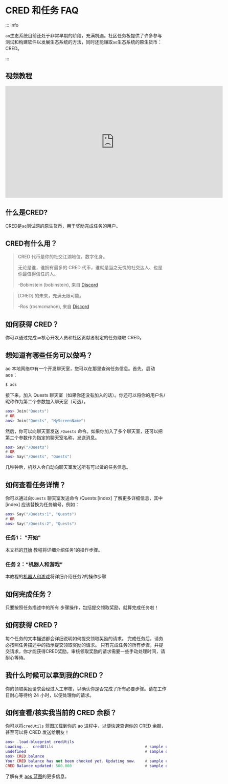 
# CRED 和任务 FAQ

::: info

`ao`生态系统目前还处于非常早期的阶段，充满机遇。社区任务板提供了许多参与测试和构建软件以发展生态系统的方法，同时还能赚取`ao`生态系统的原生货币：CRED。

:::

## 视频教程

<iframe width="680" height="350" src="https://www.youtube.com/embed/QA3OmkLcdRs?si=CLAZrIUhJ0aEGYxM" title="YouTube video player" frameborder="0" allow="accelerometer; autoplay; clipboard-write; encrypted-media; gyroscope; picture-in-picture; web-share" allowfullscreen></iframe>

## 什么是CRED?

CRED是`ao`测试网的原生货币，用于奖励完成任务的用户。

## CRED有什么用？

> CRED 代币是你的社交江湖地位，数字化身。
>
> 无论是谁，谁拥有最多的 CRED 代币，谁就是当之无愧的社交达人、也是你最值得信任的人。
>
> -Bobinstein (bobinstein), 来自 [Discord](https://discord.com/channels/1210396395643863101/1210606156582752436/1215723479672815647)

> [CRED] 的未来，充满无限可能。
>
> -Ros (rosmcmahon), 来自 [Discord](https://discord.com/channels/1210396395643863101/1210606156582752436/1217101371472478318)

## 如何获得 CRED？

你可以通过完成`ao`核心开发人员和社区贡献者制定的任务赚取 CRED。

## 想知道有哪些任务可以做吗？

ao 本地网络中有一个开发聊天室，您可以在那里查询任务信息。首先，启动 aos：

```sh
$ aos
```

接下来，加入 Quests 聊天室（如果你还没有加入的话）。你还可以将你的用户名/昵称作为第二个参数加入聊天室（可选）。

```lua
aos> Join("Quests")
# OR
aos> Join("Quests", "MyScreenName")
```

然后，你可以向聊天室发送 `/Quests` 命令。如果你加入了多个聊天室，还可以把第二个参数作为指定的聊天室名称，发送消息。

```lua
aos> Say("/Quests")
# OR
aos> Say("/Quests", "Quests")
```

几秒钟后，机器人会自动向聊天室发送所有可以做的任务信息。

## 如何查看任务详情？

你可以通过向`Quests` 聊天室发送命令 /Quests:[index] 了解更多详细信息，其中 [index] 应该替换为任务编号，例如：

```lua
aos> Say("/Quests:1", "Quests")
# OR
aos> Say("/Quests:2", "Quests")
```

### 任务1： "开始"

本文档的[开始](/tutorials/begin/index) 教程将详细介绍任务1的操作步骤。

### 任务 2：“机器人和游戏”

本教程的[机器人和游戏](/tutorials/bots-and-games/index)将详细介绍任务2的操作步骤

## 如何完成任务？

只要按照任务描述中的所有 步骤操作，包括提交领取奖励，就算完成任务啦！

## 如何获得 CRED？

每个任务的文本描述都会详细说明如何提交领取奖励的请求。 完成任务后，请务必按照任务描述中的指示提交领取奖励的请求。 只有完成任务的所有步骤，并提交请求，你才能获得CRED奖励。审核领取奖励的请求需要一些手动处理时间，请耐心等待。

## 我什么时候可以拿到我的CRED？

你的领取奖励请求会经过人工审核，以确认你是否完成了所有必要步骤。请在工作日耐心等待约 24 小时，以便处理你的请求。

## 如何查看/核实我当前的 CRED 余额？

你可以将`credUtils` 蓝图加载到你的 ao 进程中，以便快速查询你的 CRED 余额，甚至可以将 CRED 发送给朋友！

```lua
aos> .load-blueprint credUtils
Loading...  credUtils                                        # sample output
undefined                                                    # sample output
aos> CRED.balance
Your CRED balance has not been checked yet. Updating now.    # sample output
CRED Balance updated: 500.000                                # sample output
```

了解有关 [aos 蓝图](/guides/aos/blueprints/index)的更多信息。